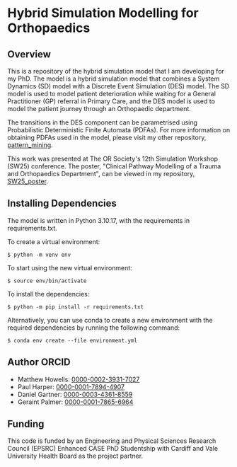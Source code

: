 # Hybrid Simulation Modelling for Orthopaedics 

## Overview

This is a repository of the hybrid simulation model that I am developing for 
my PhD. The model is a hybrid simulation model that combines a System Dynamics
(SD) model with a Discrete Event Simulation (DES) model. The SD model is used 
to model patient deterioration while waiting for a General Practitioner (GP) 
referral in Primary Care, and the DES model is used to model the patient 
journey through an Orthopaedic department.

The transitions in the DES component can be parametrised using Probabilistic 
Deterministic Finite Automata (PDFAs). For more information on obtaining PDFAs 
used in the model, please visit my other repository, 
[pattern_mining](https://github.com/MHowells/pattern_mining).

This work was presented at The OR Society's 12th Simulation Workshop (SW25) 
conference. The poster, "Clinical Pathway Modelling of a Trauma and Orthopaedics 
Department", can be viewed in my repository, 
[SW25_poster](https://github.com/MHowells/SW25_poster).

## Installing Dependencies

The model is written in Python 3.10.17, with the requirements in requirements.txt.

To create a virtual environment:

    $ python -m venv env

To start using the new virtual environment:

    $ source env/bin/activate

To install the dependencies:

    $ python -m pip install -r requirements.txt

Alternatively, you can use conda to create a new environment with the required
dependencies by running the following command:

    $ conda env create --file environment.yml

## Author ORCID

- Matthew Howells: [0000-0002-3931-7027](https://orcid.org/0000-0002-3931-7027)
- Paul Harper: [0000-0001-7894-4907](https://orcid.org/0000-0001-7894-4907)
- Daniel Gartner: [0000-0003-4361-8559](https://orcid.org/0000-0003-4361-8559)
- Geraint Palmer: [0000-0001-7865-6964](https://orcid.org/0000-0001-7865-6964)

## Funding 

This code is funded by an Engineering and Physical Sciences Research Council 
(EPSRC) Enhanced CASE PhD Studentship with Cardiff and Vale University Health 
Board as the project partner.

